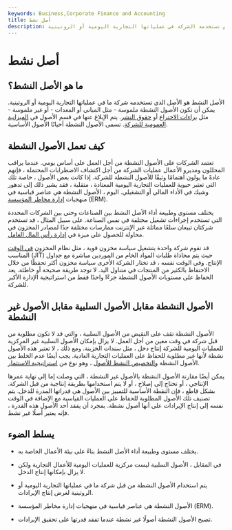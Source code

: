 ```yaml
---
keywords: Business,Corporate Finance and Accounting
title: أصل نشط
description: يمكن أن يكون الأصل النشط أصلًا ملموسًا أو غير ملموس تستخدمه الشركة في عملياتها التجارية اليومية أو الروتينية.
---
```


# أصل نشط
## ما هو الأصل النشط؟

الأصل النشط هو الأصل الذي تستخدمه شركة ما في عملياتها التجارية اليومية أو الروتينية. يمكن أن تكون الأصول النشطة ملموسة - مثل المباني أو المعدات - أو غير ملموسة - مثل [براءات الاختراع](/patent) أو [حقوق النشر](/copyright). يتم الإبلاغ عنها في قسم الأصول في [الميزانية العمومية للشركة](/balancesheet). تسمى الأصول النشطة أحيانًا الأصول الأساسية.

## كيف تعمل الأصول النشطة

تعتمد الشركات على الأصول النشطة من أجل العمل على أساس يومي. عندما يراقب المحللون ومديرو الأعمال عمليات الشركة من أجل اكتشاف الاضطرابات المحتملة ، فإنهم عادةً ما يولون اهتمامًا وثيقًا للأصول النشطة للشركة. إذا كانت بعض الأصول ، خاصة تلك التي تعتبر حيوية للعمليات التجارية اليومية المعتادة ، متقلبة ، فقد يشير ذلك إلى تدهور وشيك في الأداء المالي أو التشغيلي. اليوم ، الأصول النشطة هي عناصر قياسية في منهجيات [إدارة مخاطر المؤسسة](/enterprise-risk-management) (ERM).

يختلف مستوى وطبيعة أداء الأصل النشط بين الصناعات وحتى بين الشركات المحددة التي تستخدم إجراءات تشغيل مختلفة في نفس الصناعة. على سبيل المثال ، قد تستخدم شركتان تبيعان سلعًا مماثلة عبر الإنترنت ممارسات مختلفة جدًا لمصادر المخزون في محاولة للحصول على ميزة في [إدارة رأس المال العامل](/workingcapitalmanagement).

قد تقوم شركة واحدة بتشغيل سياسة مخزون قوية ، مثل نظام المخزون [في الوقت](/jit) المناسب (JIT) حيث يتم محاذاة طلبات المواد الخام من الموردين مباشرة مع جداول الإنتاج. وفي الوقت نفسه ، قد تختار الشركة الأخرى سياسة مخزون أكثر تحفظًا من خلال الاحتفاظ بالكثير من المنتجات في متناول اليد. لا توجد طريقة صحيحة أو خاطئة. يعد الحفاظ على مستويات الأصول النشطة جزءًا واحدًا فقط من استراتيجية الإدارة الأكبر للشركة.

## الأصول النشطة مقابل الأصول السلبية مقابل الأصول غير النشطة

الأصول النشطة تقف على النقيض من الأصول السلبية ، والتي قد لا تكون مطلوبة من قبل شركة في وقت معين من أجل العمل. لا يزال بإمكان الأصول السلبية غير المركزية للعمليات اليومية للشركة إنتاج دخل ، مثل سندات الخزينة. ومع ذلك ، لا تعتبر هذه الأصول نشطة لأنها غير مطلوبة للحفاظ على العمليات التجارية العادية. يجب أيضًا عدم الخلط بين الأصول النشطة [والتخصيص النشط للأصول](/assetallocation) ، وهو نوع من [استراتيجية الاستثمار](/investmentstrategy).

يمكن أيضًا مقارنة الأصول النشطة بالأصول غير النشطة ، التي وصلت إما إلى نهاية عمرها الإنتاجي ، أو تحتاج إلى إصلاح ، أو لا يتم استخدامها بطريقة إنتاجية من قبل الشركة. بشكل قاطع ، فإن النقطة الأساسية للتمييز بين الأصول هي قدراتها المدرة للدخل. يتم تصنيف تلك الأصول المطلوبة للحفاظ على العمليات القياسية مع الإضافة في الوقت نفسه إلى إنتاج الإيرادات على أنها أصول نشطة. بمجرد أن يفقد أحد الأصول هذه القدرة ، فإنه يعتبر أصلًا غير نشط.

## يسلط الضوء

- يختلف مستوى وطبيعة أداء الأصل النشط بناءً على بيئة الأعمال الخاصة به.

- في المقابل ، الأصول السلبية ليست مركزية للعمليات اليومية للأعمال التجارية ولكن لا يزال بإمكانها إنتاج الدخل.

- يتم استخدام الأصول النشطة من قبل شركة ما في عملياتها التجارية اليومية أو الروتينية لغرض إنتاج الإيرادات.

- الأصول النشطة هي عناصر قياسية في منهجيات إدارة مخاطر المؤسسة (ERM).

- تصبح الأصول النشطة أصولًا غير نشطة عندما تفقد قدرتها على تحقيق الإيرادات.

